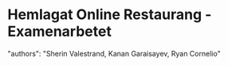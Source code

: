# Hemlagat Online Restaurang - Examenarbetet

"authors": "Sherin Valestrand, Kanan Garaisayev, Ryan Cornelio"
